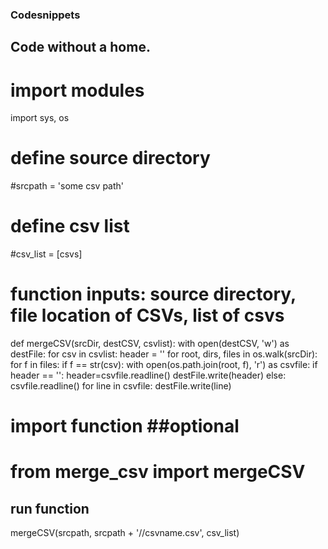 ### Codesnippets
## Code without a home.

# import modules
import sys, os
# define source directory
#srcpath = 'some csv path'
# define csv list
#csv_list = [csvs]

# function inputs: source directory, file location of CSVs, list of csvs
def mergeCSV(srcDir, destCSV, csvlist):
    with open(destCSV, 'w') as destFile:
        for csv in csvlist:
			header = ''
        	for root, dirs, files in os.walk(srcDir):
            	for f in files:
                	if f == str(csv):
                    	with open(os.path.join(root, f), 'r') as csvfile:
                        	if header == '':
                            	header=csvfile.readline()
                            	destFile.write(header)
                       	 	else:
                            	csvfile.readline()
                            	for line in csvfile:
                                	destFile.write(line) 
									
# import function ##optional								
# from merge_csv import mergeCSV

## run function
mergeCSV(srcpath, srcpath + '//csvname.csv', csv_list)
